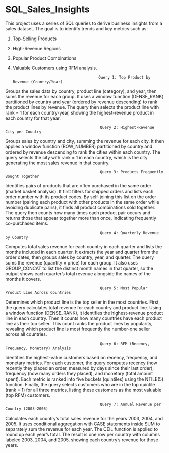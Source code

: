 # SQL_Sales_Insights
This project uses a series of SQL queries to derive business insights from a sales dataset. 
The goal is to identify trends and key metrics such as:
1) Top-Selling Products
2) High-Revenue Regions
3) Popular Product Combinations
4) Valuable Customers using RFM analysis.

                                             Query 1: Top Product by Revenue (Country/Year)

Groups the sales data by country, product line (category), and year, then sums the revenue for each group. It uses a window function (DENSE_RANK) partitioned by country and year (ordered by revenue descending) to rank the product lines by revenue. The query then selects the product line with rank = 1 for each country-year, showing the highest-revenue product in each country for that year.

                                              Query 2: Highest-Revenue City per Country 

Groups sales by country and city, summing the revenue for each city. It then applies a window function (ROW_NUMBER) partitioned by country and ordered by revenue descending to rank the cities within each country. The query selects the city with rank = 1 in each country, which is the city generating the most sales revenue in that country.

                                              Query 3: Products Frequently Bought Together

Identifies pairs of products that are often purchased in the same order (market basket analysis). It first filters for shipped orders and lists each order number with its product codes. By self-joining this list on the order number (pairing each product with other products in the same order while avoiding duplicate pairs), it finds all product combinations sold together. The query then counts how many times each product pair occurs and returns those that appear together more than once, indicating frequently co-purchased items.

                                              Query 4: Quarterly Revenue by Country 

Computes total sales revenue for each country in each quarter and lists the months included in each quarter. It extracts the year and quarter from the order dates, then groups sales by country, year, and quarter. The query sums the revenue (quantity × price) for each group. It also uses GROUP_CONCAT to list the distinct month names in that quarter, so the output shows each quarter’s total revenue alongside the names of the months it covers.

                                              Query 5: Most Popular Product Line Across Countries 

Determines which product line is the top seller in the most countries. First, the query calculates total revenue for each country and product line. Using a window function (DENSE_RANK), it identifies the highest-revenue product line in each country. Then it counts how many countries have each product line as their top seller. This count ranks the product lines by popularity, revealing which product line is most frequently the number-one seller across all countries.

                                              Query 6: RFM (Recency, Frequency, Monetary) Analysis

Identifies the highest-value customers based on recency, frequency, and monetary metrics. For each customer, the query computes recency (how recently they placed an order, measured by days since their last order), frequency (how many orders they placed), and monetary (total amount spent). Each metric is ranked into five buckets (quintiles) using the NTILE(5) function. Finally, the query selects customers who are in the top quintile (rank = 1) for all three metrics, listing these customers as the most valuable (top RFM) customers.

                                              Query 7: Annual Revenue per Country (2003–2005) 

Calculates each country’s total sales revenue for the years 2003, 2004, and 2005. It uses conditional aggregation with CASE statements inside SUM to separately sum the revenue for each year. The CEIL function is applied to round up each year’s total. The result is one row per country with columns labeled 2003, 2004, and 2005, showing each country’s revenue for those years.
